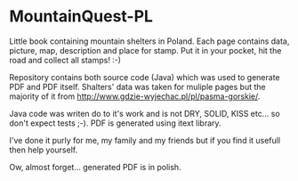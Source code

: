 # MountainQuest-PL
Little book containing mountain shelters in Poland. Each page contains data, picture, map, description and place for stamp. Put it in your pocket, hit the road and collect all stamps! :-)

Repository contains both source code (Java) which was used to generate PDF and PDF itself.
Shalters' data was taken for muliple pages but the majority of it from http://www.gdzie-wyjechac.pl/pl/pasma-gorskie/.

Java code was writen do to it's work and is not DRY, SOLID, KISS etc... so don't expect tests ;-).
PDF is generated using itext library.

I've done it purly for me, my family and my friends but if you find it usefull then help yourself. 

Ow, almost forget... generated PDF is in polish.
